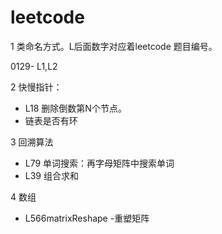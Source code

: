 # leetcode

1 类命名方式。L后面数字对应着leetcode 题目编号。

0129- L1,L2


2 快慢指针：
 - L18 删除倒数第N个节点。
 - 链表是否有环
 
3 回溯算法
 - L79 单词搜索：再字母矩阵中搜索单词
 - L39 组合求和
 
4 数组
 -  L566matrixReshape -重塑矩阵